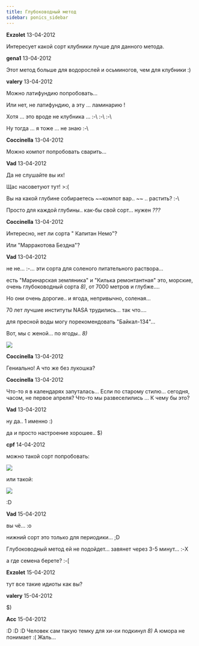 ```yaml
---
title: Глубоководный метод
sidebar: ponics_sidebar
---
```


**Exzolet** 13-04-2012

Интересует какой сорт клубники лучше для данного метода.


**gena1** 13-04-2012

Этот метод больше для водорослей и осьминогов, чем для клубники :)


**valery** 13-04-2012

Можно латифундию попробовать...

Или нет, не латифундию, а эту ... ламинарию !

Хотя ... это вроде не клубника ... :-\ :-\ :-\

Ну тогда ... я тоже ... не знаю :-\ 


**Coccinella** 13-04-2012

Можно компот попробовать сварить...


**Vad** 13-04-2012

Да не слушайте вы их! 

Щас насоветуют тут! &gt;:(

Вы на какой глубине собираетесь ~~компот вар.. ~~ .. растить? :-\

Просто для каждой глубины.. как-бы свой сорт... нужен *???*


**Coccinella** 13-04-2012

Интересно, нет ли сорта " Капитан Немо"?

Или "Марракотова Бездна"?


**Vad** 13-04-2012

не не... :-\... эти сорта для соленого питательного раствора... 

есть "Маринарская земляника" и "Килька ремонтантная" это, морские, очень глубоководный сорта *8)*, от 7000 метров и глубже....

Но они очень дорогие.. и ягода, непривычно, соленая... 

70 лет лучшие институты NASA трудились... так что....

для пресной воды могу порекомендовать "Байкал-134"...

Вот, мы с женой... по ягоды.. *8)*

![](/imagehost/thumbs/90117408deepestlake3hmh.jpg)


**Coccinella** 13-04-2012

Гениально! А что же без лукошка? 


**Coccinella** 13-04-2012

Что-то я в календарях запуталась... Если по старому стилю... сегодня, часом, не первое апреля? Что-то мы развеселились ... К чему бы это?


**Vad** 13-04-2012

ну да.. 1 именно :)

да и просто настроение хорошее.. $)


**cpf** 14-04-2012

можно такой сорт попробовать:

![](/imagehost/thumbs/article124073307c32513000005dc21.jpg)

или такой:

![](/imagehost/thumbs/kaplicatedavisi.jpg)

:D


**Vad** 15-04-2012

вы чё... :o

нижний сорт это только для периодики... ;D

Глубоководный метод ей не подойдет... завянет через 3-5 минут... :-X

а где семена берете? :-[


**Exzolet** 15-04-2012

тут все такие идиоты как вы?


**valery** 15-04-2012

 $)


**Acc** 15-04-2012

 :D :D :D Человек сам такую темку для хи-хи подкинул *8)* А юмора не понимает :( Жаль...



